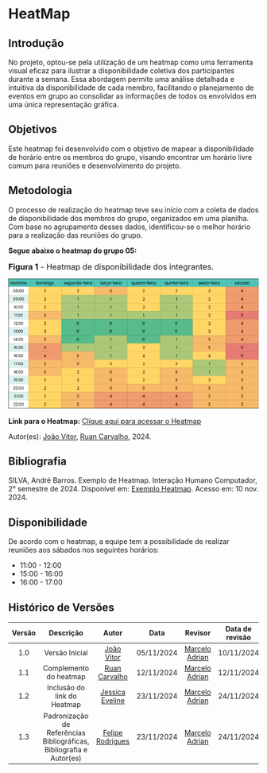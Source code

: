 # HeatMap

## Introdução

No projeto, optou-se pela utilização de um heatmap como uma ferramenta visual eficaz para ilustrar a disponibilidade coletiva dos participantes durante a semana. Essa abordagem permite uma análise detalhada e intuitiva da disponibilidade de cada membro, facilitando o planejamento de eventos em grupo ao consolidar as informações de todos os envolvidos em uma única representação gráfica.

## Objetivos

Este heatmap foi desenvolvido com o objetivo de mapear a disponibilidade de horário entre os membros do grupo, visando encontrar um horário livre comum para reuniões e desenvolvimento do projeto.

## Metodologia

O processo de realização do heatmap teve seu início com a coleta de dados de disponibilidade dos membros do grupo, organizados em uma planilha. Com base no agrupamento desses dados, identificou-se o melhor horário para a realização das reuniões do grupo.

**Segue abaixo o heatmap do grupo 05:**

<font size="3"><p style="text-align: left">**Figura 1** - Heatmap de disponibilidade dos integrantes.</p></font>

![Heatmap](../assets/heatmap.png)

**Link para o Heatmap:** [Clique aqui para acessar o Heatmap](https://docs.google.com/spreadsheets/d/1Hohu5z3OCw5robYpv5zjdTzFoDD7g_l-0YoJCJjk4vc/edit?usp=sharing)

Autor(es):  [João Vitor](https://github.com/Jauzimm), [Ruan Carvalho](https://github.com/Ruan-Carvalho), 2024.

## Bibliografia

SILVA, André Barros. Exemplo de Heatmap. Interação Humano Computador, 2° semestre de 2024. Disponível em: [Exemplo Heatmap](https://docs.google.com/spreadsheets/d/1qsrnEGGf6XWL3buII_7EzXH1-NXewr9G0aicRZ9fVAs/edit?gid=96807035#gid=96807035). Acesso em: 10 nov. 2024.


## Disponibilidade

De acordo com o heatmap, a equipe tem a possibilidade de realizar reuniões aos sábados nos seguintes horários:

- 11:00 - 12:00
- 15:00 - 16:00
- 16:00 - 17:00

## **Histórico de Versões**

| Versão |          Descrição          |                       Autor                       |    Data    |                       Revisor                       | Data de revisão |
| :----: | :-------------------------: | :-----------------------------------------------: | :--------: | :-------------------------------------------------: | :-------------: |
|  1.0   |       Versão Inicial        |     [João Vitor](https://github.com/Jauzimm)      | 05/11/2024 | [Marcelo Adrian](https://github.com/Marcelo-Adrian) |   10/11/2024    |
|  1.1   |   Complemento do heatmap    | [Ruan Carvalho](https://github.com/Ruan-Carvalho) | 12/11/2024 | [Marcelo Adrian](https://github.com/Marcelo-Adrian) |   12/11/2024    |
|  1.2   | Inclusão do link do Heatmap |  [Jessica Eveline](https://github.com/xzxjesse)   | 23/11/2024 | [Marcelo Adrian](https://github.com/Marcelo-Adrian) |   24/11/2024    |
|  1.3   |Padronização de Referências Bibliográficas, Bibliografia e Autor(es)|[Felipe Rodrigues](https://github.com/felipeJRdev)|23/11/2024| [Marcelo Adrian](https://github.com/Marcelo-Adrian)  | 24/11/2024  |